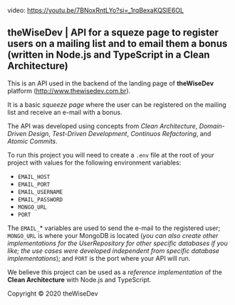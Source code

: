 video: https://youtu.be/7BNoxRntLYo?si=_1rqBexaKQSlE6OL 

## theWiseDev | API for a squeze page to register users on a mailing list and to email them a bonus (written in Node.js and TypeScript in a Clean Architecture)

This is an API used in the backend of the landing page of **theWiseDev** platform (http://www.thewisedev.com.br).

It is a basic *squeeze page* where the user can be registered on the mailing list and receive an e-mail with a bonus.

The API was developed using concepts from *Clean Architecture*, *Domain-Driven Design*, *Test-Driven Development*, *Continuos Refactoring*, and *Atomic Commits*.

To run this project you will need to create a `.env` file at the root of your project with values for the following environment variables:

* `EMAIL_HOST`
* `EMAIL_PORT`
* `EMAIL_USERNAME`
* `EMAIL_PASSWORD`
* `MONGO_URL`
* `PORT`

The `EMAIL_`* variables are used to send the e-mail to the registered user; `MONGO_URL` is where your MongoDB is located (*you can also create other implementations for the UserRepository for other specific databases if you like; the use cases were developed independent from specific database implementations*); and `PORT` is the port where your API will run.

We believe this project can be used as a *reference implementation* of the **Clean Architecture** with Node.js and TypeScript.

Copyright © 2020 theWiseDev